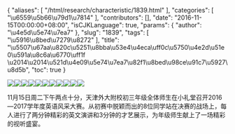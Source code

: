 {
    "aliases": [
        "/html/research/characteristic/1839.html"
    ],
    "categories": [
        "\u6559\u5b66\u79d1\u7814"
    ],
    "contributors": [],
    "date": "2016-11-15T00:00:00+08:00",
    "isCJKLanguage": true,
    "params": {
        "author": "\u4e5d\u5e74\u7ea7"
    },
    "slug": "1839",
    "tags": [
        "\u5916\u8bed\u7279\u8272"
    ],
    "title": "\u5507\u67aa\u820c\u5251\u8bba\u53e4\u4eca\uff0c\u5750\u4e2d\u51e0\u591a\u8c6a\u6770\uff1f \u2014\u2014\u521d\u4e09\u5e74\u7ea7\u82f1\u8bed\u98ce\u91c7\u5927\u8d5b",
    "toc": true
}

![](https://cdn.tfls.online/mirror/full/661b6f1b2c7dca2a6bcd1b97175f29131e265578.jpg)![](https://cdn.tfls.online/mirror/full/98441077266c0ea48e1af921b2132bb03e4321da.jpg)![](https://cdn.tfls.online/mirror/full/ad615716d49a53a089110f69ff3473c1ebf5cbe9.jpg)![](https://cdn.tfls.online/mirror/full/214006597cc415679cbe231a291513d0301d8fc5.jpg)![](https://cdn.tfls.online/mirror/full/35902f4bed7a7faf874b08919c022dd4cf60b0fe.jpg)![](https://cdn.tfls.online/mirror/full/9878c1251163bcd4738cc565250591ba51846bb9.jpg)![](https://cdn.tfls.online/mirror/full/fc314074d9bae9f967bdc3ec54079cf76e3a6e8c.jpg)![](https://cdn.tfls.online/mirror/full/278ca2ad447d7d57a9a03a5d727869a29ced66b0.jpg)![](https://cdn.tfls.online/mirror/full/27410a632c9c8e234b76035758f5222e937c7062.jpg)![](https://cdn.tfls.online/mirror/full/375439122807f1d66a3ca3acc538e42a3cbd359b.jpg)![](https://cdn.tfls.online/mirror/full/06b09ebba9b34e8eb0726dcb1f92af41a4ffcf00.jpg)




 




11月15日周二下午两点十分，天津外大附校初三年级全体师生在小礼堂召开2016—2017学年度英语风采大赛。从初赛中脱颖而出的8位同学站在决赛的战场上，每人进行了两分钟精彩的英文演讲和3分钟的才艺展示，为年级师生献上了一场精彩的视听盛宴。




  



